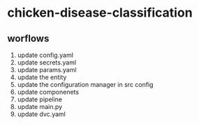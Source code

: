 # chicken-disease-classification


## worflows


1. update config.yaml
2. update secrets.yaml
3. update params.yaml
4. update the entity
5. update the configuration manager in src  config
6. update componenets
7. update pipeline
8. update main.py
9. update dvc.yaml